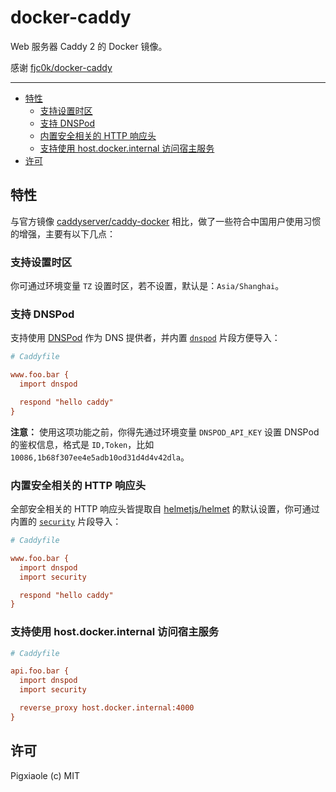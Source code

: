 # docker-caddy

Web 服务器 Caddy 2 的 Docker 镜像。

感谢 [fjc0k/docker-caddy](https://github.com/fjc0k/docker-caddy)

-----

<!-- TOC depthFrom:2 -->

- [特性](#特性)
  - [支持设置时区](#支持设置时区)
  - [支持 DNSPod](#支持-dnspod)
  - [内置安全相关的 HTTP 响应头](#内置安全相关的-http-响应头)
  - [支持使用 host.docker.internal 访问宿主服务](#支持使用-hostdockerinternal-访问宿主服务)
- [许可](#许可)

<!-- /TOC -->

## 特性

与官方镜像 [caddyserver/caddy-docker](https://github.com/caddyserver/caddy-docker) 相比，做了一些符合中国用户使用习惯的增强，主要有以下几点：

### 支持设置时区

你可通过环境变量 `TZ` 设置时区，若不设置，默认是：`Asia/Shanghai`。

### 支持 DNSPod

支持使用 [DNSPod](https://www.dnspod.cn/) 作为 DNS 提供者，并内置 [`dnspod`](https://github.com/zhuxiaole/docker-caddy/blob/master/src/snippets/dnspod) 片段方便导入：

```ini
# Caddyfile

www.foo.bar {
  import dnspod

  respond "hello caddy"
}
```

**注意：** 使用这项功能之前，你得先通过环境变量 `DNSPOD_API_KEY` 设置 DNSPod 的鉴权信息，格式是 `ID,Token`，比如 `10086,1b68f307ee4e5adb10od31d4d4v42dla`。

### 内置安全相关的 HTTP 响应头

全部安全相关的 HTTP 响应头皆提取自 [helmetjs/helmet](https://github.com/helmetjs/helmet#how-it-works) 的默认设置，你可通过内置的 [`security`](https://github.com/zhuxiaole/docker-caddy/blob/master/src/snippets/security) 片段导入：

```ini
# Caddyfile

www.foo.bar {
  import dnspod
  import security

  respond "hello caddy"
}
```

### 支持使用 host.docker.internal 访问宿主服务

```ini
# Caddyfile

api.foo.bar {
  import dnspod
  import security

  reverse_proxy host.docker.internal:4000
}
```

## 许可

Pigxiaole (c) MIT